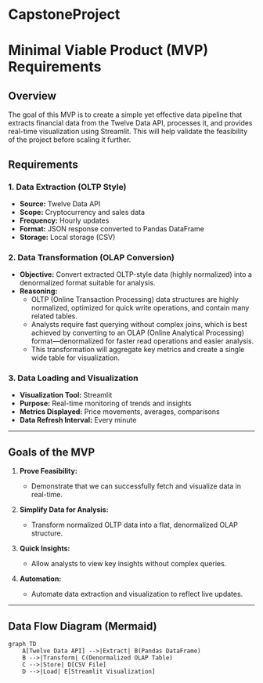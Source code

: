 # CapstoneProject

# Minimal Viable Product (MVP) Requirements

## Overview
The goal of this MVP is to create a simple yet effective data pipeline that extracts financial data from the Twelve Data API, processes it, and provides real-time visualization using Streamlit. This will help validate the feasibility of the project before scaling it further.

## Requirements

### 1. **Data Extraction (OLTP Style)**
- **Source:** Twelve Data API
- **Scope:** Cryptocurrency and sales data
- **Frequency:** Hourly updates
- **Format:** JSON response converted to Pandas DataFrame
- **Storage:** Local storage (CSV)

### 2. **Data Transformation (OLAP Conversion)**
- **Objective:** Convert extracted OLTP-style data (highly normalized) into a denormalized format suitable for analysis.
- **Reasoning:**  
  - OLTP (Online Transaction Processing) data structures are highly normalized, optimized for quick write operations, and contain many related tables.
  - Analysts require fast querying without complex joins, which is best achieved by converting to an OLAP (Online Analytical Processing) format—denormalized for faster read operations and easier analysis.
  - This transformation will aggregate key metrics and create a single wide table for visualization.

### 3. **Data Loading and Visualization**
- **Visualization Tool:** Streamlit
- **Purpose:** Real-time monitoring of trends and insights
- **Metrics Displayed:** Price movements, averages, comparisons
- **Data Refresh Interval:** Every minute

---

## Goals of the MVP

1. **Prove Feasibility:**  
   - Demonstrate that we can successfully fetch and visualize data in real-time.

2. **Simplify Data for Analysis:**  
   - Transform normalized OLTP data into a flat, denormalized OLAP structure.

3. **Quick Insights:**  
   - Allow analysts to view key insights without complex queries.

4. **Automation:**  
   - Automate data extraction and visualization to reflect live updates.

---

## Data Flow Diagram (Mermaid)

```mermaid
graph TD
    A[Twelve Data API] -->|Extract| B(Pandas DataFrame)
    B -->|Transform| C(Denormalized OLAP Table)
    C -->|Store| D[CSV File]
    D -->|Load| E[Streamlit Visualization]
